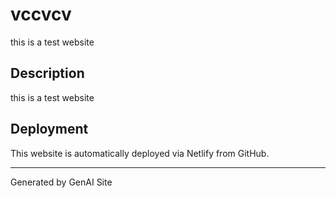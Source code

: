# vccvcv

this is a test website

## Description
this is a test website

## Deployment
This website is automatically deployed via Netlify from GitHub.

---
Generated by GenAI Site
